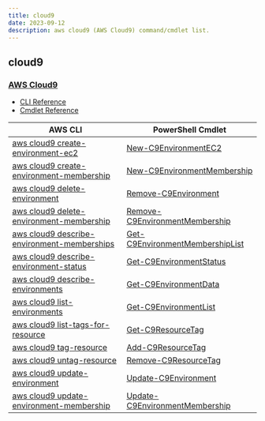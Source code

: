 ```yaml
---
title: cloud9
date: 2023-09-12
description: aws cloud9 (AWS Cloud9) command/cmdlet list.
---
```


## cloud9

### [AWS Cloud9](https://aws.amazon.com/cloud9/)

* [CLI Reference](https://awscli.amazonaws.com/v2/documentation/api/latest/reference/cloud9/index.html)
* [Cmdlet Reference](https://docs.aws.amazon.com/powershell/latest/reference/items/AWS_Cloud9_cmdlets.html)

|AWS CLI|PowerShell Cmdlet|
|----|----|
|[aws cloud9 create-environment-ec2](https://awscli.amazonaws.com/v2/documentation/api/latest/reference/cloud9/create-environment-ec2.html)|[New-C9EnvironmentEC2](https://docs.aws.amazon.com/powershell/latest/reference/items/New-C9EnvironmentEC2.html)|
|[aws cloud9 create-environment-membership](https://awscli.amazonaws.com/v2/documentation/api/latest/reference/cloud9/create-environment-membership.html)|[New-C9EnvironmentMembership](https://docs.aws.amazon.com/powershell/latest/reference/items/New-C9EnvironmentMembership.html)|
|[aws cloud9 delete-environment](https://awscli.amazonaws.com/v2/documentation/api/latest/reference/cloud9/delete-environment.html)|[Remove-C9Environment](https://docs.aws.amazon.com/powershell/latest/reference/items/Remove-C9Environment.html)|
|[aws cloud9 delete-environment-membership](https://awscli.amazonaws.com/v2/documentation/api/latest/reference/cloud9/delete-environment-membership.html)|[Remove-C9EnvironmentMembership](https://docs.aws.amazon.com/powershell/latest/reference/items/Remove-C9EnvironmentMembership.html)|
|[aws cloud9 describe-environment-memberships](https://awscli.amazonaws.com/v2/documentation/api/latest/reference/cloud9/describe-environment-memberships.html)|[Get-C9EnvironmentMembershipList](https://docs.aws.amazon.com/powershell/latest/reference/items/Get-C9EnvironmentMembershipList.html)|
|[aws cloud9 describe-environment-status](https://awscli.amazonaws.com/v2/documentation/api/latest/reference/cloud9/describe-environment-status.html)|[Get-C9EnvironmentStatus](https://docs.aws.amazon.com/powershell/latest/reference/items/Get-C9EnvironmentStatus.html)|
|[aws cloud9 describe-environments](https://awscli.amazonaws.com/v2/documentation/api/latest/reference/cloud9/describe-environments.html)|[Get-C9EnvironmentData](https://docs.aws.amazon.com/powershell/latest/reference/items/Get-C9EnvironmentData.html)|
|[aws cloud9 list-environments](https://awscli.amazonaws.com/v2/documentation/api/latest/reference/cloud9/list-environments.html)|[Get-C9EnvironmentList](https://docs.aws.amazon.com/powershell/latest/reference/items/Get-C9EnvironmentList.html)|
|[aws cloud9 list-tags-for-resource](https://awscli.amazonaws.com/v2/documentation/api/latest/reference/cloud9/list-tags-for-resource.html)|[Get-C9ResourceTag](https://docs.aws.amazon.com/powershell/latest/reference/items/Get-C9ResourceTag.html)|
|[aws cloud9 tag-resource](https://awscli.amazonaws.com/v2/documentation/api/latest/reference/cloud9/tag-resource.html)|[Add-C9ResourceTag](https://docs.aws.amazon.com/powershell/latest/reference/items/Add-C9ResourceTag.html)|
|[aws cloud9 untag-resource](https://awscli.amazonaws.com/v2/documentation/api/latest/reference/cloud9/untag-resource.html)|[Remove-C9ResourceTag](https://docs.aws.amazon.com/powershell/latest/reference/items/Remove-C9ResourceTag.html)|
|[aws cloud9 update-environment](https://awscli.amazonaws.com/v2/documentation/api/latest/reference/cloud9/update-environment.html)|[Update-C9Environment](https://docs.aws.amazon.com/powershell/latest/reference/items/Update-C9Environment.html)|
|[aws cloud9 update-environment-membership](https://awscli.amazonaws.com/v2/documentation/api/latest/reference/cloud9/update-environment-membership.html)|[Update-C9EnvironmentMembership](https://docs.aws.amazon.com/powershell/latest/reference/items/Update-C9EnvironmentMembership.html)|


